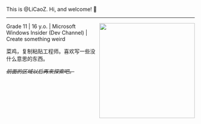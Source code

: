This is @LiCaoZ. Hi, and welcome! 👋

------

<img align="right" src="https://secure.gravatar.com/avatar/51c2d98088732f589c408b245de4fe78?s=220&r=X&d=mm)?s=255" width="255" height="255">

Grade 11 | 16 y.o. | Microsoft Windows Insider (Dev Channel) | Create something weird

菜鸡，复制粘贴工程师。喜欢写一些没什么意思的东西。

~~*前面的区域以后再来探索吧。*~~
